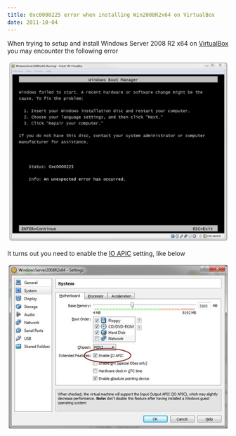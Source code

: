 ```yaml
---
title: 0xc0000225 error when installing Win2008R2x64 on VirtualBox
date: 2011-10-04
---
```


When trying to setup and install Windows Server 2008 R2 x64 on [VirtualBox](https://www.virtualbox.org/) you may encounter the following error

![VirtualBoxWin2008R2X64](images/virtualboxwin2008r2x64.jpg)

It turns out you need to enable the [IO APIC](http://en.wikipedia.org/wiki/Intel_APIC_Architecture) setting, like below

![VirtualBoxSettings](images/virtualboxsettings.jpg)
